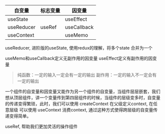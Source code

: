 | 自变量     | 标志变量 | 因变量      |
|------------|----------|-------------|
| useState   |          | useEffect   |
| useReducer | useRef   | useCallback |
| useContext |          | useMemo     |

useReducer, 进阶版的useState, 使用redux的理解，将多个state 合并为一个

useMemo和useCallback定义无副作用的因变量
useEffect定义有副作用的因变量

> 纯函数：一定的输入一定会有一定的输出
> 副作用：一定的输入不一定会有一定的输出


一个组件的自变量和因变量又能作为另一个组件的自变量，当组件层层嵌套，我们想从顶层组件，讲一个变量传到第四层组件的时候，当组件的层级变多时，自变量的传递变得繁琐，此时，我们可以使用 createContext 在父级定义context, 在任意层级 可以使用 useContext 消费context, 通过这种方式使得跨层级的自变量传递变得简单。


useRef, 帮助我们更加灵活的操作组件